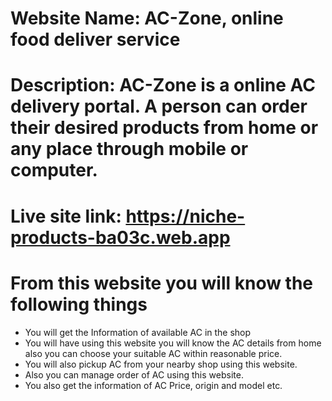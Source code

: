 # Website Name: AC-Zone, online food deliver service

# Description: AC-Zone is a online AC delivery  portal. A person can order their desired products from home or any place through mobile or computer. 

# Live site link: https://niche-products-ba03c.web.app

# From this website you will know the following things

* You will get the Information of available AC in the shop
* You will have using this website you will know the AC details from home also you can choose your suitable AC within reasonable price.
* You will also pickup AC from your nearby shop using this website.
* Also you can manage order of AC using this website.
* You also get the information of AC Price, origin and model etc.